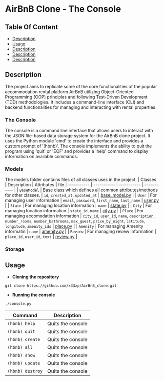 # AirBnB Clone - The Console

## Table Of Content
- [Description](#description)
- [Usage](#usage)
- [Description](#description)
- [Description](#description)
- [Description](#description)

## Description <a name="description">
The project aims to replicate some of the core functionalities of the popular accommodation rental platform AirBnB utilizing Object-Oriented Programming (OOP) principles and following Test-Driven Development (TDD) methodologies. It includes a command-line interface (CLI) and backend functionalities for managing and interacting with rental properties.

### The Console
The console is a command line interface that allows users to interact with the JSON file-based data storage system for the AirBnB clone project. It uses the Python module 'cmd' to create the interface and provides a custom prompt of '(hbnb)'. The console implements the ability to quit the program using 'quit' or 'EOF' and provides a 'help' command to display information on available commands.

### Models
The models folder contains files of all classes uses in the project.
| Classes | Description | Attributes | file
| ----------- | ----------- | ----------- | ----------- |
| `BaseModel` | Base class which defines all common attributes/methods for other classes. | `id`, `created_at`, `updated_at` | [base_model.py](https://github.com/x33zp/AirBnB_clone/blob/main/models/base_model.py) |
| `User` | For managing user information | `email`, `password`, `first_name`, `last_name` | [user.py](https://github.com/x33zp/AirBnB_clone/blob/main/models/user.py) |
| `State` | For managing location information | `name` | [state.py](https://github.com/x33zp/AirBnB_clone/blob/main/models/state.py) |
| `City` | For managing location information | `state_id`, `name` | [city.py](https://github.com/x33zp/AirBnB_clone/blob/main/models/city.py) |
| `Place` |  For managing accomodation information | `city_id`, `user_id`, `name`, `description`, `number_rooms`, `number_bathrooms`, `max_guest`, `price_by_night`, `latitude`, `longitude`, `amenity_ids` | [place.py](https://github.com/x33zp/AirBnB_clone/blob/main/models/place.py) |
| `Amenity` | For managing Amenity informatin | `name` | [amenity.py](https://github.com/x33zp/AirBnB_clone/blob/main/models/amenity.py) |
| `Review` | For managing review information | `place_id`, `user_id`, `text` | [review.py](https://github.com/x33zp/AirBnB_clone/blob/main/models/review.py) |

### Storage


## Usage <a name="usage">
- **Cloning the repository**
```
git clone https://github.com/x33zp/AirBnB_clone.git
```

- **Running the console**
```
./console.py
```

| Command | Description |
| ----------- | ----------- |
| `(hbnb) help` | Quits the console |
| `(hbnb) quit` | Quits the console |
| `(hbnb) create` | Quits the console |
| `(hbnb) all` | Quits the console |
| `(hbnb) show` | Quits the console |
| `(hbnb) update` | Quits the console |
| `(hbnb) destroy` | Quits the console |